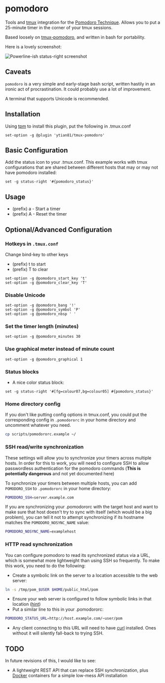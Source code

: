 # pomodoro

Tools and [tmux](https://tmux.github.io/) integration for the [Pomodoro Technique](http://pomodorotechnique.com/).  Allows you to put a 25-minute timer in the corner of your tmux sessions.

Based loosely on [tmux-pomodoro](https://github.com/justincampbell/tmux-pomodoro), and written in bash for portability.

Here is a lovely screenshot:

![Powerline-ish status-right screenshot](https://cloud.githubusercontent.com/assets/14341469/12039500/df27efd6-ae15-11e5-858c-108d5f4b7c37.png)

## Caveats

`pomodoro` is a very simple and early-stage bash script, written hastily in an ironic act of procrastination.  It could probably use a lot of improvement.

A terminal that supports Unicode is recommended.

## Installation

Using [tpm](https://github.com/tmux-plugins/tpm) to install this plugin, put the following in .tmux.conf

```tmux
set-option -g @plugin 'ytian81/tmux-pomodoro'
```

## Basic Configuration

Add the status icon to your .tmux.conf.  This example works with tmux configurations that are shared between different hosts that may or may not have pomodoro installed:

```tmux
set -g status-right '#{pomodoro_status}'
```

## Usage

* (prefix) a - Start a timer
* (prefix) A - Reset the timer


## Optional/Advanced Configuration

### Hotkeys in `.tmux.conf`

Change bind-key to other keys

* (prefix) t to start
* (prefix) T to clear
```tmux
set-option -g @pomodoro_start_key 't'
set-option -g @pomodoro_clear_key 'T'
```

### Disable Unicode
```tmux
set-option -g @pomodoro_bang '!'
set-option -g @pomodoro_symbol 'P'
set-option -g @pomodoro_nbsp ' '
```

### Set the timer length (minutes)
```tmux
set-option -g @pomodoro_minutes 30
```

### Use graphical meter instead of minute count
```tmux
set-option -g @pomodoro_graphical 1
```

### Status blocks

* A nice color status block:
```tmux
set -g status-right '#[fg=colour07,bg=colour05] #{pomodoro_status}'
```

### Home directory config

If you don't like putting config options in tmux.conf, you could put the corresponding config in `.pomodororc` in your home directory and uncomment whatever you need.

```sh
cp scripts/pomodororc.example ~/
```

### SSH read/write synchronization

These settings will allow you to synchronize your timers across multiple hosts.  In order for this to work, you will need to configure SSH to allow passwordless authentication for the pomodoro commands (**This is potentially
dangerous** and not yet documented here)

To synchronize your timers between multiple hosts, you can add `POMODORO_SSH` to `.pomodororc` in your home directory:
```bash
POMODORO_SSH=server.example.com
```

If you are synchronizing your .pomodororc with the target host and want to make sure that host doesn't try to sync with itself (which would be a big problem), you can tell it not to attempt synchronizing if its hostname matches
the `POMODORO_NOSYNC_NAME` value:
```bash
POMODORO_NOSYNC_NAME=examplehost
```

### HTTP read synchronization

You can configure pomodoro to read its synchronized status via a URL, which is somewhat more lightweight than using SSH so frequently.  To make this work, you need to do the following:

* Create a symbolic link on the server to a location accessible to the web server:
```bash
ln -s /tmp/pom_$USER $HOME/public_html/pom
```
* Ensure your web server is configured to follow symbolic links in that location ([hint](https://httpd.apache.org/docs/2.4/mod/core.html#options))
* Put a similar line to this in your .pomodororc:
```bash
POMODORO_STATUS_URL=http://host.example.com/~user/pom
```
* Any client connecting to this URL will need to have [curl](http://curl.haxx.se/) installed.  Ones without it will silently fall-back to trying SSH.


## TODO

In future revisions of this, I would like to see:

* A lightweight REST API that can replace SSH synchronization, plus [Docker](https://github.com/docker/docker) containers for a simple low-mess API installation

